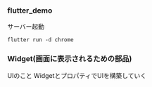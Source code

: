 ### flutter_demo
サーバー起動
```
flutter run -d chrome
```

### Widget(画面に表示されるための部品)
UIのこと
WidgetとプロパティでUIを構築していく



